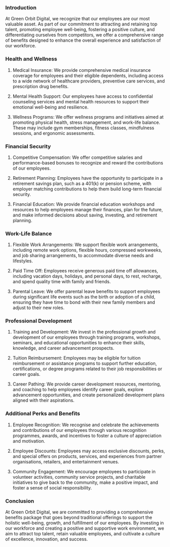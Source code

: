 ### Introduction

At Green Orbit Digital, we recognize that our employees are our most valuable asset. As part of our commitment to attracting and retaining top talent, promoting employee well-being, fostering a positive culture, and differentiating ourselves from competitors, we offer a comprehensive range of benefits designed to enhance the overall experience and satisfaction of our workforce.

### Health and Wellness

1. Medical Insurance: We provide comprehensive medical insurance coverage for employees and their eligible dependents, including access to a wide network of healthcare providers, preventive care services, and prescription drug benefits.

1. Mental Health Support: Our employees have access to confidential counseling services and mental health resources to support their emotional well-being and resilience.

1. Wellness Programs: We offer wellness programs and initiatives aimed at promoting physical health, stress management, and work-life balance. These may include gym memberships, fitness classes, mindfulness sessions, and ergonomic assessments.

### Financial Security

1. Competitive Compensation: We offer competitive salaries and performance-based bonuses to recognize and reward the contributions of our employees.

1. Retirement Planning: Employees have the opportunity to participate in a retirement savings plan, such as a 401(k) or pension scheme, with employer matching contributions to help them build long-term financial security.

1. Financial Education: We provide financial education workshops and resources to help employees manage their finances, plan for the future, and make informed decisions about saving, investing, and retirement planning.

### Work-Life Balance

1. Flexible Work Arrangements: We support flexible work arrangements, including remote work options, flexible hours, compressed workweeks, and job sharing arrangements, to accommodate diverse needs and lifestyles.

1. Paid Time Off: Employees receive generous paid time off allowances, including vacation days, holidays, and personal days, to rest, recharge, and spend quality time with family and friends.

1. Parental Leave: We offer parental leave benefits to support employees during significant life events such as the birth or adoption of a child, ensuring they have time to bond with their new family members and adjust to their new roles.

### Professional Development

1. Training and Development: We invest in the professional growth and development of our employees through training programs, workshops, seminars, and educational opportunities to enhance their skills, knowledge, and career advancement prospects.

1. Tuition Reimbursement: Employees may be eligible for tuition reimbursement or assistance programs to support further education, certifications, or degree programs related to their job responsibilities or career goals.

1. Career Pathing: We provide career development resources, mentoring, and coaching to help employees identify career goals, explore advancement opportunities, and create personalized development plans aligned with their aspirations.

### Additional Perks and Benefits

1. Employee Recognition: We recognise and celebrate the achievements and contributions of our employees through various recognition programmes, awards, and incentives to foster a culture of appreciation and motivation.

1. Employee Discounts: Employees may access exclusive discounts, perks, and special offers on products, services, and experiences from partner organisations, retailers, and entertainment venues.

1. Community Engagement: We encourage employees to participate in volunteer activities, community service projects, and charitable initiatives to give back to the community, make a positive impact, and foster a sense of social responsibility.

### Conclusion

At Green Orbit Digital, we are committed to providing a comprehensive benefits package that goes beyond traditional offerings to support the holistic well-being, growth, and fulfillment of our employees. By investing in our workforce and creating a positive and supportive work environment, we aim to attract top talent, retain valuable employees, and cultivate a culture of excellence, innovation, and success.
